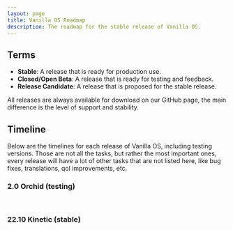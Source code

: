 ```yaml
---
layout: page
title: Vanilla OS Roadmap
description: The roadmap for the stable release of Vanilla OS.
---
```

## Terms

* **Stable**: A release that is ready for production use.
* **Closed/Open Beta**: A release that is ready for testing and feedback.
* **Release Candidate**: A release that is proposed for the stable release.

All releases are always available for download on our GitHub page, the main
difference is the level of support and stability.

## Timeline

Below are the timelines for each release of Vanilla OS, including testing 
versions. Those are not all the tasks, but rather the most important ones,
every release will have a lot of other tasks that are not listed here, like
bug fixes, translations, qol improvements, etc.

### 2.0 Orchid (testing)

<div class="timeline" id="timeline_2"></div>

<br />

### 22.10 Kinetic (stable)

<div class="timeline collapsed" id="timeline_2210"></div>

<br />

<script type="text/javascript" src="/assets/js/tableStatus.js"></script>
<script type="text/javascript" src="/assets/js/timeline.js"></script>

<script>
    generateTimeline(
        {
            events: [
                {
                    date: "26 February 2023",
                    title: "Freeze",
                    description: "The development of Vanilla OS 22.10 will be frozen until the next release.",
                    className: "timeline-green"
                },
                {
                    date: "26 February 2023",
                    title: "Manual Partitioning Support",
                    description: "Added Manual Partitoning Support to Installer",
                    className: "timeline-dimmed-green"
                },
                {
                    date: "26 February 2023",
                    title: "Panels removed in Vanilla Control Center",
                    description: "Drivers and PRIME Profiles panels have been moved to Settings from Vanilla Control Center",
                    className: "timeline-dimmed-green"
                },
                {
                    date: "February 2023",
                    title: "Nix Support",
                    description: "Added support for Nix packages in Apx",
                    className: "timeline-dimmed-green"
                },
                {
                    date: "February 2023",
                    title: "Rollback Support",
                    description: "Added option to rollback to previous root partition in ABRoot",
                    className: "timeline-dimmed-green"
                },
                {
                    date: "February 2023",
                    title: "VRR Session",
                    description: "Experimental VRR package with GNOME Session has been added",
                    className: "timeline-dimmed-green"
                },
                {
                    date: "January 2023",
                    title: "Bug Fixes",
                    description: "Bugs reported by the community will be fixed.",
                    className: "timeline-dimmed-green"
                },
                {
                    date: "29 December 2022",
                    title: "Stable",
                    description: "The first stable release of Vanilla OS.",
                    className: "timeline-dimmed-green"
                },
                {
                    title: "Release Candidate builds are available for testing.",
                    className: "timeline-dimmed-green"
                },
                {
                    date: "28 November 2022",
                    title: "ABRoot Ready",
                    description: "ABRoot is ready to be included in the next release.",
                    className: "timeline-dimmed-green"
                },
                {
                    date: "11 November 2022",
                    title: "Slowdown #1",
                    description: "We have decided to deprecate Almost for ABRoot, a new utility designed to provide a more robust and full atomic immutability model, as a result the next release will be delayed by a few weeks.",
                    className: "timeline-red"
                },
                {
                    date: "24 October 2022",
                    title: "Open Beta",
                    description: "The first open beta of Vanilla OS.",
                    className: "timeline-dimmed-green"
                },
                {
                    date: "09 October 2022",
                    title: "Closed Beta 2",
                    description: "The second Closed Beta stage of Vanilla OS begins.",
                    className: "timeline-dimmed-green"
                },
                {
                    date: "01 October 2022",
                    title: "Closed Beta 1",
                    description: "The first Closed Beta stage of Vanilla OS begins.",
                    className: "timeline-dimmed-green"
                },
                {
                    date: "24 September 2022",
                    title: "Alpha",
                    description: "First Alpha release of Vanilla OS.",
                    className: "timeline-dimmed-green"
                }
            ]
        },
        "#timeline_2210"
    );

    generateTimeline(
        {
            events: [
                {
                    date: "No date yet",
                    title: "Albius",
                    description: "We are switching our installer backend to Albius.",
                    className: "timeline-grayed"
                },
                {
                    date: "No date yet",
                    title: "Ikaros",
                    description: "We are working on a new drivers backend for Vanilla OS",
                    className: "timeline-grayed"
                },
                {
                    date: "No date yet",
                    title: "GNOME 44",
                    description: "Vanilla OS 2.0 will be based on GNOME 44 (not guaranteed).",
                    className: "timeline-grayed"
                },
                {
                    date: "No date yet",
                    title: "ABRoot OCI support",
                    description: "We are working on adding OCI support to ABRoot.",
                    className: "timeline-grayed"
                },
                {
                    date: "March 2023",
                    title: "OEM Support",
                    description: "We are working on adding OEM support to Vanilla OS.",
                    className: "timeline-green"
                },
                {
                    date: "26 February 2023 - in progress",
                    title: "Setting up testing infrastructure",
                    description: "We are setting up a testing infrastructure to test the new features and bug fixes. The base system is based on Debian sid.",
                    className: "timeline-dimmed-green"
                },
                {
                    date: "25 February 2023",
                    title: "Vanilla OS 2.0 (Orchid) initial work",
                    description: "Initial works on the next major release of Vanilla OS.",
                    className: "timeline-dimmed-green"
                }
            ]
        },
        "#timeline_2"
    );
</script>
